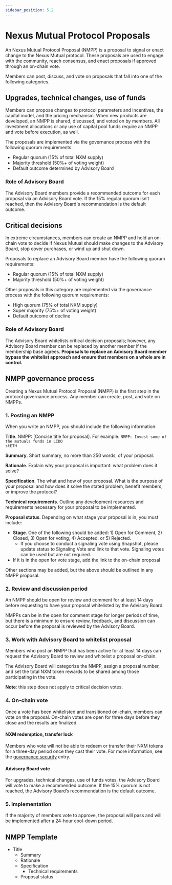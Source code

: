 ```yaml
---
sidebar_position: 5.2
---
```


# Nexus Mutual Protocol Proposals

An Nexus Mutual Protocol Proposal (NMPP) is a proposal to signal or enact change to the Nexus Mutual protocol. These proposals are used to engage with the community, reach consensus, and enact proposals if approved through an on-chain vote.

Members can post, discuss, and vote on proposals that fall into one of the following categories. 

## Upgrades, technical changes, use of funds

Members can propose changes to protocol parameters and incentives, the capital model, and the pricing mechanism. When new products are developed, an NMPP is shared, discussed, and voted on by members. All investment allocations or any use of capital pool funds require an NMPP and vote before execution, as well.

The proposals are implemented via the governance process with the following quorum requirements:
* Regular quorum (15% of total NXM supply)
* Majority threshold (50%+ of voting weight)
* Default outcome determined by Advisory Board

### Role of Advisory Board

The Advisory Board members provide a recommended outcome for each proposal via an Advisory Board vote. If the 15% regular quorum isn’t reached, then the Advisory Board's recommendation is the default outcome.

## Critical decisions

In extreme circumstances, members can create an NMPP and hold an on-chain vote to decide if Nexus Mutual should make changes to the Advisory Board, stop cover purchases, or wind up and shut down. 

Proposals to replace an Advisory Board member have the following quorum requirements:
* Regular quorum (15% of total NXM supply)
* Majority threshold (50%+ of voting weight)

Other proposals in this category are implemented via the governance process with the following quorum requirements:
* High quorum (75% of total NXM supply)
* Super majority (75%+ of voting weight)
* Default outcome of decline

### Role of Advisory Board

The Advisory Board whitelists critical decision proposals; however, any Advisory Board member can be replaced by another member if the membership base agrees. **Proposals to replace an Advisory Board member bypass the whitelist approach and ensure that members on a whole are in control.**

## NMPP governance process

Creating a Nexus Mutual Protocol Proposal (NMPP) is the first step in the protocol governance process. Any member can create, post, and vote on NMPPs.

### 1. Posting an NMPP

When you write an NMPP,  you should include the following information:

**Title**. NMPP: [Concise title for proposal]. For example: <code>NMPP: Invest some of the mutuals funds in LIDO stETH</code>

**Summary**. Short summary, no more than 250 words, of your proposal.

**Rationale**. Explain why your proposal is important: what problem does it solve?

**Specification**. The what and how of your proposal. What is the purpose of your proposal and how does it solve the stated problem, benefit members, or improve the protocol?

**Technical requirements**. Outline any development resources and requirements necessary for your proposal to be implemented.

**Proposal status**. Depending on what stage your proposal is in, you must include:
* **Stage**. One of the following should be added: 1) Open for Comment, 2) Closed, 3) Open for voting, 4) Accepted, or 5) Rejected.
  * If you choose to conduct a signaling vote using Snapshot, please update status to Signaling Vote and link to that vote. Signaling votes can be used but are not required.
* If it is in the open for vote stage, add the link to the on-chain proposal

Other sections may be added, but the above should be outlined in any NMPP proposal.

### 2. Review and discussion period

An NMPP should be open for review and comment for at least 14 days before requesting to have your proposal whitelisted by the Advisory Board.

NMPPs can be in the open for comment stage for longer periods of time, but there is a minimum to ensure review, feedback, and discussion can occur before the proposal is reviewed by the Advisory Board.

### 3. Work with Advisory Board to whitelist proposal


Members who post an NMPP that has been active for at least 14 days can request the Advisory Board to review and whitelist a proposal on-chain.

The Advisory Board will categorize the NMPP, assign a proposal number, and set the total NXM token rewards to be shared among those participating in the vote.

**Note**: this step does not apply to critical decision votes. 

### 4. On-chain vote

Once a vote has been whitelisted and transitioned on-chain, members can vote on the proposal. On-chain votes are open for three days before they close and the results are finalized.

#### NXM redemption, transfer lock

Members who vote will not be able to redeem or transfer their NXM tokens for a three-day period once they cast their vote. For more information, see the [governance security](/governance/#governance-security) entry.

#### Advisory Board vote

For upgrades, technical changes, use of funds votes, the Advisory Board will vote to make a recommended outcome. If the 15% quorum is not reached, the Advisory Board’s recommendation is the default outcome.

### 5. Implementation

If the majority of members vote to approve, the proposal will pass and will be implemented after a 24-hour cool-down period.

## NMPP Template

* Title
  * Summary
  * Rationale
  * Specification
    * Technical requirements
  * Proposal status